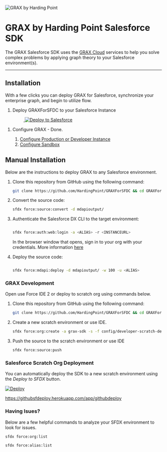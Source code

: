 ![GRAX by Harding Point](https://static.wixstatic.com/media/fa96ca_4cb02045be8445468545da7de475da38~mv2.png/v1/fill/w_334,h_128,al_c,usm_0.66_1.00_0.01/fa96ca_4cb02045be8445468545da7de475da38~mv2.png)

# GRAX by Harding Point Salesforce SDK

The GRAX Salesforce SDK uses the [GRAX Cloud](https://www.grax.io/) services to help you solve complex problems by applying graph theory to your Salesforce environment(s).

---------------------------------------------------------------------------------------------------------
## Installation

With a few clicks you can deploy GRAX for Salesforce, synchronize your enterprise graph, and begin to utilize flow.

1. Deploy GRAXForSFDC to your Salesforce Instance

&nbsp;&nbsp;&nbsp;&nbsp;&nbsp;&nbsp;&nbsp;&nbsp;&nbsp;&nbsp;&nbsp;&nbsp;&nbsp;&nbsp;&nbsp;<a href="https://deploytosalesforce.herokuapp.com?owner=HardingPoint&repo=GRAXForSFDC">
  <img alt="Deploy to Salesforce"
       src="https://deploy-to-sfdx.com/dist/assets/images/DeployToSFDX.svg">
</a>

1. Configure GRAX - Done.

	1. <a href="https://login.salesforce.com/one/one.app#/n/GRAX_DEPLOY">Configure Production or Developer Instance</a>
	1. <a href="https://test.salesforce.com/one/one.app#/n/GRAX_DEPLOY">Configure Sandbox</a>


## Manual Installation

Below are the instructions to deploy GRAX to any Salesforce environment.

1. Clone this repository from GitHub using the following command:

    ```bash
    git clone https://github.com/HardingPoint/GRAXForSFDC && cd GRAXForSFDC

1. Convert the source code:

    ```bash
    sfdx force:source:convert -d mdapioutput/
    ```

1. Authenticate the Salesforce DX CLI to the target environment:

    ```bash
    
    sfdx force:auth:web:login -a <ALIAS> -r <INSTANCEURL>
   
    ```
    In the browser window that opens, sign in to your org with your credentials. More information [here](https://developer.salesforce.com/docs/atlas.en-us.sfdx_dev.meta/sfdx_dev/sfdx_dev_auth_web_flow.htm)

1. Deploy the source code:

    ```bash
    
    sfdx force:mdapi:deploy -d mdapioutput/ -w 100 -u <ALIAS>
    
    ```

### GRAX Development

Open use Force IDE 2 or deploy to scratch org using commands below.

1. Clone this repository from GitHub using the following command:

    ```bash
    git clone https://github.com/HardingPoint/GRAXForSFDC && cd GRAXForSFDC

1. Create a new scratch environment or use IDE.

    ```bash
    sfdx force:org:create -a grax-sdk -s -f config/developer-scratch-def.json
    ```

1. Push the source to the scratch environment or use IDE

    ```bash
    sfdx force:source:push
    ```    


### Salesforce Scratch Org Deployment

You can automatically deploy the SDK to a new scratch environment using the _Deploy to SFDX_ button.

[![Deploy](https://deploy-to-sfdx.com/dist/assets/images/DeployToSFDX.svg)](https://deploy-to-sfdx.com/)

https://githubsfdeploy.herokuapp.com/app/githubdeploy
    
### Having Isues? 
Below are a few helpful commands to analyze your SFDX environment to look for issues.


	sfdx force:org:list
	
	sfdx force:alias:list


